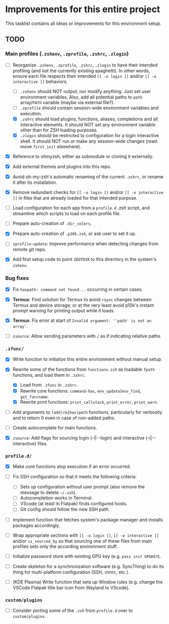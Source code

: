 # Improvements for this entire project

This tasklist contains all ideas or improvements for this environment setup.

## TODO

### Main profiles (`.zshenv`, `.zprofile`, `.zshrc`, `.zlogin`)

* [ ] Reorganize `.zshenv`, `.zprofile`, `.zshrc`, `.zlogin` to have their intended profiling (and not the currently existing spaghetti). In other words, ensure each file respects their intended `[[ -o login ]]` and/or `[[ -o interactive ]]` behaviors.
	* [ ] `.zshenv` should NOT output, nor modify anything. Just set user environment variables. Also, add all potential paths to `path` array/`PATH` variable (maybe via external file?).
	* [ ] `.zprofile` should contain session-wide environment variables and execution.
	* [x] `.zshrc` should load plugins, functions, aliases, completions and all interactive elements. It should NOT set any environment variable other than for ZSH loading purposes.
	* [x] `.zlogin` should be restricted to configuration for a login interactive shell. It should NOT run or make any session-wide changes (read: move `first_init` elsewhere).
* [x] Reference to ohmyzsh, either as submodule or cloning it externally. 
* [x] Add external themes and plugins into this repo.
* [x] Avoid oh-my-zsh's automatic renaming of the current `.zshrc`, or rename it after its installation.
* [x] Remove redundant checks for `[[ -o login ]]` and/or `[[ -o interactive ]]` in files that are already loaded for that intended purpose.
* [ ] Load configuration for each app from a `profile.d` .zsh script, and streamline which scripts to load on each profile file.
* [ ] Prepare auto-creation of `.dir_colors`.
* [x] Prepare auto-creation of `.p10k.zsh`, or ask user to set it up.
* [ ] `zprofile-update`: Improve performance when detecting changes from remote git repo.
* [x] Add first setup code to point `ZDOTDIR` to this directory in the system's `zshenv`.


### Bug fixes

* [x] Fix `haspath: command not found...` occurring in certain cases.
* [x] **Termux**: Find solution for Termux to avoid `rsync` changes between Termux and device storage; or at the very least avoid p10k's instant prompt warning for printing output while it loads.
* [x] **Termux**: Fix error at start of `Invalid argument: ''path' is not an array'`.
* [ ] `zsource`: Allow sending parameters with `/` as if indicating relative paths.


### `.zfunc/`

* [x] Write function to initialize this entire environment without manual setup.
* [x] Rewrite some of the functions from `functions.zsh` as loadable `fpath` functions, and load them in `.zshrc`.
	* [x] Load from `.zfunc` in `.zshrc`.
	* [x] Rewrite core functions: `command-has`, `env_update`/`env_find`, `get_funcname`.
	* [x] Rewrite print functions: `print_callstack`, `print_error`, `print_warn`.
* [ ] Add arguments to `(add|rm|has)path` functions, particularly for verbosity and to return 0 even in case of non-added paths.
* [ ] Create autocomplete for main functions.
* [x] `zsource`: Add flags for sourcing login (-l|--login) and interactive (-i|--interactive) files.


### `profile.d/`

* [x] Make core functions stop execution if an error occurred.
* [ ] Fix SSH configuration so that it meets the following criteria:
	* [ ] Sets up configuration without user prompt (also remove the message to delete `~/.ssh`).
	* [ ] Autocompletion works in Terminal.
	* [ ] VScode (at least in Flatpak) finds configured hosts.
	* [ ] Git config should follow the new SSH path.
* [ ] Implement function that fetches system's package manager and installs packages accordingly.
* [ ] Wrap appropriate sections with `[[ -o login ]]`, `[[ -o interactive ]]` and/or `is_sourced_by` so that sourcing one of these files from main profiles sets only the according environment stuff.
* [ ] Initialize password store with existing GPG key (e.g. `pass init GPGKEY`).
* [ ] Create skeleton for a synchronization software (e.g. SyncThing) to do its thing for multi-platform configuration (SSH, vimrc, etc.).
* [ ] (KDE Plasma) Write function that sets up Window rules (e.g. change the VSCode Flatpak title bar icon from Wayland to VScode).


### `custom/plugins`

* [ ] Consider porting some of the `.zsh` from `profile.d` over to `custom/plugins`.
